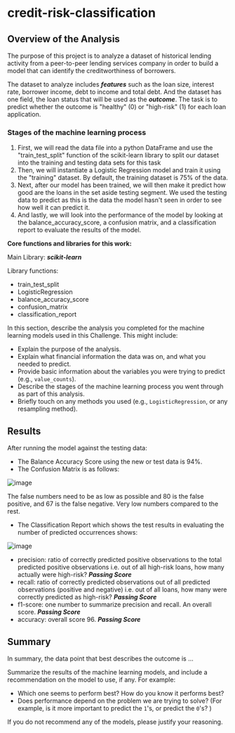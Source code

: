 # credit-risk-classification

## Overview of the Analysis

The purpose of this project is to analyze a dataset of historical lending activity from a peer-to-peer lending services company in order to build a model that can identify the creditworthiness of borrowers. 

The dataset to analyze includes ***features*** such as the loan size, interest rate, borrower income, debt to income and total debt. And the dataset has one field, the loan status that will be used as the  ***outcome***.  The task is to predict whether the outcome is "healthy" (0) or "high-risk" (1) for each loan application.

### Stages of the machine learning process

1. First, we will read the data file into a python DataFrame and use the "train_test_split" function of the scikit-learn library to split our dataset into the training and testing data sets for this task 
2. Then, we will instantiate a Logistic Regression model and train it using the "training" dataset. By default, the training dataset is 75% of the data. 
3. Next, after our model has been trained, we will then make it predict how good are the loans in the set aside testing segment. We used the testing data to predict as this is the data the model hasn't seen in order to see how well it can predict it.
4. And lastly, we will look into the performance of the model by looking at the balance_accuracy_score, a confusion matrix, and a classification report to evaluate the results of the model.

**Core functions and libraries for this work:** 

Main Library: ***scikit-learn*** 

Library functions:  
- train_test_split
- LogisticRegression
- balance_accuracy_score
- confusion_matrix
- classification_report


In this section, describe the analysis you completed for the machine learning models used in this Challenge. This might include:

* Explain the purpose of the analysis.
* Explain what financial information the data was on, and what you needed to predict.
* Provide basic information about the variables you were trying to predict (e.g., `value_counts`).
* Describe the stages of the machine learning process you went through as part of this analysis.
* Briefly touch on any methods you used (e.g., `LogisticRegression`, or any resampling method).

## Results
After running the model against the testing data:
- The Balance Accuracy Score using the new or test data is 94%.
- The Confusion Matrix is as follows:


![image](https://user-images.githubusercontent.com/115383317/227534056-ef91b388-dd49-4b22-b585-1fee1a6ae594.png)



  The false numbers need to be as low as possible and 80 is the false positive, and 67 is the false negative.  Very low numbers compared to the rest.
  
- The Classification Report which shows the test results in evaluating the number of predicted occurrences shows:

![image](https://user-images.githubusercontent.com/115383317/227543602-7c5647ba-9e8c-4c22-927a-9fe5a49ef27c.png)


  - precision: ratio of correctly predicted positive observations to the total predicted positive observations i.e. out of all high-risk loans, how many actually were high-risk? ***Passing Score***
  - recall: ratio of correctly predicted observations out of all predicted observations (positive and negative) i.e. out of all loans, how many were correctly predicted as high-risk? ***Passing Score***
  - f1-score: one number to summarize precision and recall. An overall score. ***Passing Score***
  - accuracy: overall score 96.  ***Passing Score***
  

## Summary

In summary, the data point that best describes the outcome is ...

Summarize the results of the machine learning models, and include a recommendation on the model to use, if any. For example:
* Which one seems to perform best? How do you know it performs best?
* Does performance depend on the problem we are trying to solve? (For example, is it more important to predict the `1`'s, or predict the `0`'s? )

If you do not recommend any of the models, please justify your reasoning.
